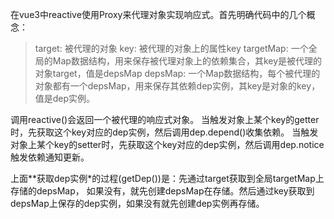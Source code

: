 

在vue3中reactive使用Proxy来代理对象实现响应式。首先明确代码中的几个概念：

> target: 被代理的对象
> key: 被代理的对象上的属性key
> targetMap: 一个全局的Map数据结构，用来保存被代理对象上的依赖集合，其key是被代理的对象target，值是depsMap
> depsMap: 一个Map数据结构，每个被代理的对象都有一个depsMap，用来保存其依赖dep实例，其key是对象的key，值是dep实例。

调用reactive()会返回一个被代理的响应式对象。
当触发对象上某个key的getter时，先获取这个key对应的dep实例，然后调用dep.depend()收集依赖。
当触发对象上某个key的setter时，先获取这个key对应的dep实例，然后调用dep.notice触发依赖通知更新。

上面**获取dep实例*的过程(getDep())是：先通过target获取到全局targetMap上存储的depsMap，
如果没有，就先创建depsMap在存储。然后通过key获取到depsMap上保存的dep实例，如果没有就先创建dep实例再存储。





